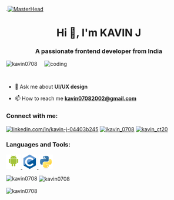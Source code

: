.[![MasterHead](https://https://cdn.hashnode.com/res/hashnode/image/upload/v1651780522995/zZbL8WM2v.gif?w=1600&h=840&fit=crop&crop=entropy&auto=format,compress&gif-q=60&format=webm )](https://kavin0708.io)

<h1 align="center">Hi 👋, I'm KAVIN J</h1>
<h3 align="center">A passionate frontend developer from India</h3>
<img align="right" alt="coding" width="400" scr="https://https://media.tenor.com/2uyENRmiUt0AAAAC/coding.gif>

<p align="left"> <img src="https://komarev.com/ghpvc/?username=kavin0708&label=Profile%20views&color=0e75b6&style=flat" alt="kavin0708" /> </p>

<p align="left"> <a href="https://twitter.com/" target="blank"><img src="https://img.shields.io/twitter/follow/?logo=twitter&style=for-the-badge" alt="" /></a> </p>

- 💬 Ask me about **UI/UX design**

- 📫 How to reach me **kavin07082002@gmail.com**

<h3 align="left">Connect with me:</h3>
<p align="left">
<a href="https://linkedin.com/in/linkedin.com/in/kavin-j-04403b245" target="blank"><img align="center" src="https://raw.githubusercontent.com/rahuldkjain/github-profile-readme-generator/master/src/images/icons/Social/linked-in-alt.svg" alt="linkedin.com/in/kavin-j-04403b245" height="30" width="40" /></a>
<a href="https://www.codechef.com/users/jkavin_0708" target="blank"><img align="center" src="https://cdn.jsdelivr.net/npm/simple-icons@3.1.0/icons/codechef.svg" alt="jkavin_0708" height="30" width="40" /></a>
<a href="https://www.hackerrank.com/kavin_ct20" target="blank"><img align="center" src="https://raw.githubusercontent.com/rahuldkjain/github-profile-readme-generator/master/src/images/icons/Social/hackerrank.svg" alt="kavin_ct20" height="30" width="40" /></a>
</p>

<h3 align="left">Languages and Tools:</h3>
<p align="left"> <a href="https://developer.android.com" target="_blank" rel="noreferrer"> <img src="https://raw.githubusercontent.com/devicons/devicon/master/icons/android/android-original-wordmark.svg" alt="android" width="40" height="40"/> </a> <a href="https://www.cprogramming.com/" target="_blank" rel="noreferrer"> <img src="https://raw.githubusercontent.com/devicons/devicon/master/icons/c/c-original.svg" alt="c" width="40" height="40"/> </a> <a href="https://www.python.org" target="_blank" rel="noreferrer"> <img src="https://raw.githubusercontent.com/devicons/devicon/master/icons/python/python-original.svg" alt="python" width="40" height="40"/> </a> </p>

<p><img align="left" src="https://github-readme-stats.vercel.app/api/top-langs?username=kavin0708&show_icons=true&locale=en&layout=compact" alt="kavin0708" /></p>

<p>&nbsp;<img align="center" src="https://github-readme-stats.vercel.app/api?username=kavin0708&show_icons=true&locale=en" alt="kavin0708" /></p>

<p><img align="center" src="https://github-readme-streak-stats.herokuapp.com/?user=kavin0708&" alt="kavin0708" /></p>
